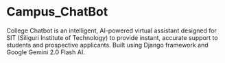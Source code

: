 # Campus_ChatBot
College Chatbot is an intelligent, AI-powered virtual assistant designed for SIT (Siliguri Institute of Technology) to provide instant, accurate support to students and prospective applicants. Built using Django framework and Google Gemini 2.0 Flash AI. 
